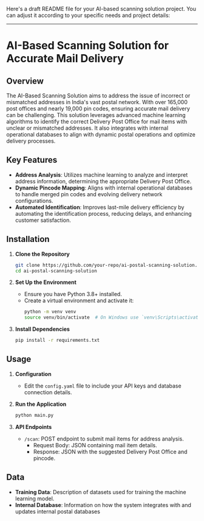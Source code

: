 Here's a draft README file for your AI-based scanning solution project. You can adjust it according to your specific needs and project details:

---

# AI-Based Scanning Solution for Accurate Mail Delivery

## Overview

The AI-Based Scanning Solution aims to address the issue of incorrect or mismatched addresses in India's vast postal network. With over 165,000 post offices and nearly 19,000 pin codes, ensuring accurate mail delivery can be challenging. This solution leverages advanced machine learning algorithms to identify the correct Delivery Post Office for mail items with unclear or mismatched addresses. It also integrates with internal operational databases to align with dynamic postal operations and optimize delivery processes.

## Key Features

- **Address Analysis**: Utilizes machine learning to analyze and interpret address information, determining the appropriate Delivery Post Office.
- **Dynamic Pincode Mapping**: Aligns with internal operational databases to handle merged pin codes and evolving delivery network configurations.
- **Automated Identification**: Improves last-mile delivery efficiency by automating the identification process, reducing delays, and enhancing customer satisfaction.

## Installation

1. **Clone the Repository**
   ```bash
   git clone https://github.com/your-repo/ai-postal-scanning-solution.git
   cd ai-postal-scanning-solution
   ```

2. **Set Up the Environment**
   - Ensure you have Python 3.8+ installed.
   - Create a virtual environment and activate it:
     ```bash
     python -m venv venv
     source venv/bin/activate  # On Windows use `venv\Scripts\activate`
     ```

3. **Install Dependencies**
   ```bash
   pip install -r requirements.txt
   ```

## Usage

1. **Configuration**
   - Edit the `config.yaml` file to include your API keys and database connection details.

2. **Run the Application**
   ```bash
   python main.py
   ```

3. **API Endpoints**
   - `/scan`: POST endpoint to submit mail items for address analysis.
     - Request Body: JSON containing mail item details.
     - Response: JSON with the suggested Delivery Post Office and pincode.

## Data

- **Training Data**: Description of datasets used for training the machine learning model.
- **Internal Database**: Information on how the system integrates with and updates internal postal databases